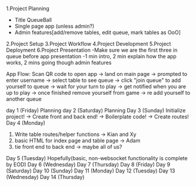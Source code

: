 1.Project Planning
  - Title QueueBall
  - Single page app (unless admin?)
  - Admin features[add/remove tables, edit queue, mark tables as OoO]
  
2.Project Setup
3.Project Workflow
4.Project Development
5.Project Deployment
6.Project Presentation
  -Make sure we are the first three in queue before app presentation
  -1 min intro, 2 min explain how the app works, 2 mins going though admin features


App Flow:
  Scan QR code to open app -> land on main page -> prompted to enter username 
  -> select table to see queue -> click "join queue" to add yourself to queue 
  -> wait for your turn to play -> get notified when you are up to play
  -> once finished remove yourself from game -> re add yourself to another queue



day 1 (Friday) Planning
day 2 (Saturday) Planning
Day 3 (Sunday) Initialize project! -> Create front and back end! -> Boilerplate code! -> Create routes!
Day 4 (Monday) 
 1. Write table routes/helper functions -> Kian and Xy
 2. basic HTML for index page and table page -> Adam 
 3. tie front end to back end -> maybe all of us?
 
Day 5 (Tuesday) Hopefully(basic, non-websocket functionality is complete by EOD)
Day 6 (Wednesday)
Day 7 (Thursday)
Day 8 (Friday)
Day 9 (Saturday)
Day 10 (Sunday)
Day 11 (Monday)
Day 12 (Tuesday)
Day 13 (Wednesday)
Day 14 (Thursday)
 